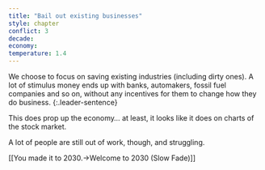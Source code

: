 ```yaml
---
title: "Bail out existing businesses"
style: chapter
conflict: 3
decade: 
economy: 
temperature: 1.4
---
```


We choose to focus on saving existing industries (including dirty ones). A lot of stimulus money ends up with banks, automakers, fossil fuel companies and so on, without any incentives for them to change how they do business.
{:.leader-sentence}

This does prop up the economy… at least, it looks like it does on charts of the stock market.

A lot of people are still out of work, though, and struggling.

[[You made it to 2030.->Welcome to 2030 (Slow Fade)]]
